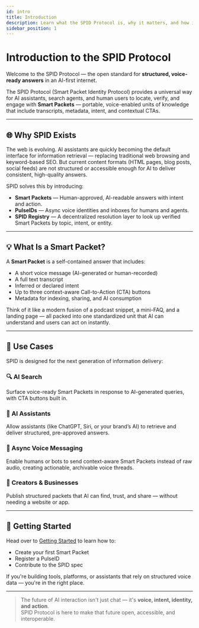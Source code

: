 ```yaml
---
id: intro
title: Introduction
description: Learn what the SPID Protocol is, why it matters, and how it powers the future of structured, voice-first communication.
sidebar_position: 1
---
```



# Introduction to the SPID Protocol

Welcome to the SPID Protocol — the open standard for **structured, voice-ready answers** in an AI-first internet.

The SPID Protocol (Smart Packet Identity Protocol) provides a universal way for AI assistants, search agents, and human users to locate, verify, and engage with **Smart Packets** — portable, voice-enabled units of knowledge that include transcripts, metadata, intent, and contextual CTAs.

---

## 🌐 Why SPID Exists

The web is evolving. AI assistants are quickly becoming the default interface for information retrieval — replacing traditional web browsing and keyword-based SEO. But current content formats (HTML pages, blog posts, social feeds) are not structured or accessible enough for AI to deliver consistent, high-quality answers.

SPID solves this by introducing:

- **Smart Packets** — Human-approved, AI-readable answers with intent and action.
- **PulseIDs** — Async voice identities and inboxes for humans and agents.
- **SPID Registry** — A decentralized resolution layer to look up verified Smart Packets by topic, intent, or entity.

---

## 💡 What Is a Smart Packet?

A **Smart Packet** is a self-contained answer that includes:

- A short voice message (AI-generated or human-recorded)
- A full text transcript
- Inferred or declared intent
- Up to three context-aware Call-to-Action (CTA) buttons
- Metadata for indexing, sharing, and AI consumption

Think of it like a modern fusion of a podcast snippet, a mini-FAQ, and a landing page — all packed into one standardized unit that AI can understand and users can act on instantly.

---

## 🧭 Use Cases

SPID is designed for the next generation of information delivery:

### 🔍 AI Search
Surface voice-ready Smart Packets in response to AI-generated queries, with CTA buttons built in.

### 🤖 AI Assistants
Allow assistants (like ChatGPT, Siri, or your brand’s AI) to retrieve and deliver structured, pre-approved answers.

### 💬 Async Voice Messaging
Enable humans or bots to send context-aware Smart Packets instead of raw audio, creating actionable, archivable voice threads.

### 📣 Creators & Businesses
Publish structured packets that AI can find, trust, and share — without needing a website or app.

---

## 🚀 Getting Started

Head over to [Getting Started](getting-started) to learn how to:

- Create your first Smart Packet
- Register a PulseID
- Contribute to the SPID spec

If you're building tools, platforms, or assistants that rely on structured voice data — you're in the right place.

---

> The future of AI interaction isn't just chat — it's **voice, intent, identity, and action**.  
> SPID Protocol is here to make that future open, accessible, and interoperable.

